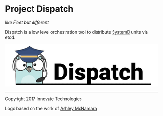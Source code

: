 Project Dispatch
===
*like Fleet but different*

Dispatch is a low level orchestration tool to distribute [SystemD] units via etcd.

![Dispatch logo](resources/images/logo.png)


---
Copyright 2017 Innovate Technologies

Logo based on the work of [Ashley McNamara](https://twitter.com/ashleymcnamara)

[SystemD]: https://github.com/systemd/systemd